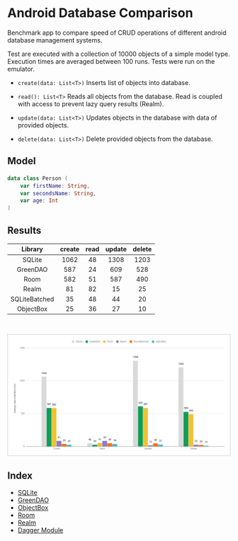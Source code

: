 # Android Database Comparison

Benchmark app to compare speed of CRUD operations of different android database management systems.

Test are executed with a collection of 10000 objects of a simple model type. Execution times are averaged between 100 runs. Tests were run on the emulator.

- ```create(data: List<T>)``` Inserts list of objects into database.

- ```read(): List<T>``` Reads all objects from the database. Read is coupled with access to prevent lazy query results (Realm).

- ```update(data: List<T>)``` Updates objects in the database with data of provided objects.

- ```delete(data: List<T>)``` Delete provided objects from the database.

## Model

```kotlin
data class Person (
    var firstName: String,
    var secondsName: String,
    var age: Int
)
```

## Results

|Library|create|read|update|delete|
|:---:|:---:|:---:|:---:|:---:|
|SQLite|1062|48|1308|1203|
|GreenDAO|587|24|609|528|
|Room|582|51|587|490|
|Realm|81|82|15|25|
|SQLiteBatched|35|48|44|20|
|ObjectBox|25|36|27|10|

<br>

![Results][results]

## Index
- [SQLite]
- [GreenDAO]
- [ObjectBox]
- [Room]
- [Realm]
- [Dagger Module]



[results]: dev_files/Results.png

[SQLite]: https://github.com/Razeeman/Android-Database-Comparison/tree/master/app/src/main/java/com/example/database/comparison/dbms/sqlite
[GreenDAO]: https://github.com/Razeeman/Android-Database-Comparison/tree/master/app/src/main/java/com/example/database/comparison/dbms/greendao
[ObjectBox]: https://github.com/Razeeman/Android-Database-Comparison/tree/master/app/src/main/java/com/example/database/comparison/dbms/objectbox
[Room]: https://github.com/Razeeman/Android-Database-Comparison/tree/master/app/src/main/java/com/example/database/comparison/dbms/room
[Realm]: https://github.com/Razeeman/Android-Database-Comparison/tree/master/app/src/main/java/com/example/database/comparison/dbms/realm
[Dagger Module]: https://github.com/Razeeman/Android-Database-Comparison/blob/master/app/src/main/java/com/example/database/comparison/di/AppModule.kt
